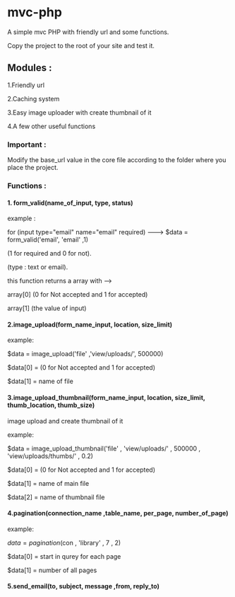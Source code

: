 # mvc-php

A simple mvc PHP with friendly url and some functions.

Copy the project to the root of your site and test it.

## Modules :

1.Friendly url

2.Caching system

3.Easy image uploader with create thumbnail of it

4.A few other useful functions

### Important :

Modify the base_url value in the core file according to the folder where you place the project.

### Functions :

#### 1. form_valid(name_of_input, type, status)

example : 

for (input type="email" name="email" required)  ---> $data = form_valid('email', 'email' ,1)

(1 for required and 0 for not).

(type : text or email).

this function returns a array with --> 

array[0] (0 for Not accepted and 1 for accepted)

array[1] (the value of input)

#### 2.image_upload(form_name_input, location, size_limit)

example:

$data = image_upload('file' ,'view/uploads/', 500000)

$data[0] = (0 for Not accepted and 1 for accepted)

$data[1] = name of file

#### 3.image_upload_thumbnail(form_name_input, location, size_limit, thumb_location, thumb_size)

image upload and create thumbnail of it

example:

$data = image_upload_thumbnail('file' , 'view/uploads/' , 500000 , 'view/uploads/thumbs/' , 0.2)

$data[0] = (0 for Not accepted and 1 for accepted)

$data[1] = name of main file

$data[2] = name of thumbnail file

#### 4.pagination(connection_name ,table_name, per_page, number_of_page)

example:

$data = pagination($con , 'library' , 7 , 2)

$data[0] = start in qurey for each page

$data[1] = number of all pages

#### 5.send_email(to, subject, message ,from, reply_to)
